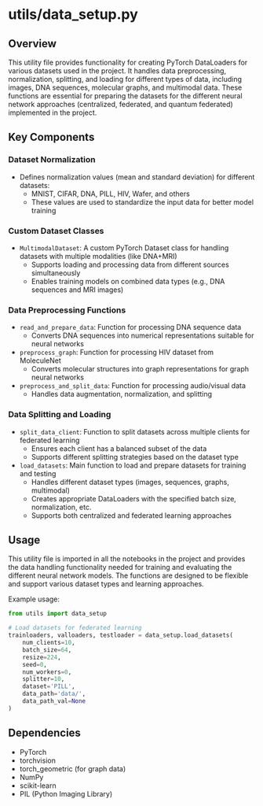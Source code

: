 # utils/data_setup.py

## Overview
This utility file provides functionality for creating PyTorch DataLoaders for various datasets used in the project. It handles data preprocessing, normalization, splitting, and loading for different types of data, including images, DNA sequences, molecular graphs, and multimodal data. These functions are essential for preparing the datasets for the different neural network approaches (centralized, federated, and quantum federated) implemented in the project.

## Key Components

### Dataset Normalization
- Defines normalization values (mean and standard deviation) for different datasets:
  - MNIST, CIFAR, DNA, PILL, HIV, Wafer, and others
  - These values are used to standardize the input data for better model training

### Custom Dataset Classes
- `MultimodalDataset`: A custom PyTorch Dataset class for handling datasets with multiple modalities (like DNA+MRI)
  - Supports loading and processing data from different sources simultaneously
  - Enables training models on combined data types (e.g., DNA sequences and MRI images)

### Data Preprocessing Functions
- `read_and_prepare_data`: Function for processing DNA sequence data
  - Converts DNA sequences into numerical representations suitable for neural networks
- `preprocess_graph`: Function for processing HIV dataset from MoleculeNet
  - Converts molecular structures into graph representations for graph neural networks
- `preprocess_and_split_data`: Function for processing audio/visual data
  - Handles data augmentation, normalization, and splitting

### Data Splitting and Loading
- `split_data_client`: Function to split datasets across multiple clients for federated learning
  - Ensures each client has a balanced subset of the data
  - Supports different splitting strategies based on the dataset type
- `load_datasets`: Main function to load and prepare datasets for training and testing
  - Handles different dataset types (images, sequences, graphs, multimodal)
  - Creates appropriate DataLoaders with the specified batch size, normalization, etc.
  - Supports both centralized and federated learning approaches

## Usage
This utility file is imported in all the notebooks in the project and provides the data handling functionality needed for training and evaluating the different neural network models. The functions are designed to be flexible and support various dataset types and learning approaches.

Example usage:
```python
from utils import data_setup

# Load datasets for federated learning
trainloaders, valloaders, testloader = data_setup.load_datasets(
    num_clients=10,
    batch_size=64,
    resize=224,
    seed=0,
    num_workers=0,
    splitter=10,
    dataset='PILL',
    data_path='data/',
    data_path_val=None
)
```

## Dependencies
- PyTorch
- torchvision
- torch_geometric (for graph data)
- NumPy
- scikit-learn
- PIL (Python Imaging Library)